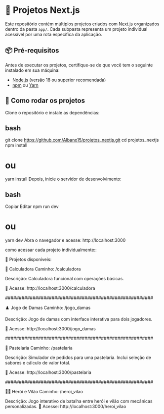 # 🧠 Projetos Next.js

Este repositório contém múltiplos projetos criados com [Next.js](https://nextjs.org/) organizados dentro da pasta `app/`. Cada subpasta representa um projeto individual acessível por uma rota específica da aplicação.

## 📦 Pré-requisitos

Antes de executar os projetos, certifique-se de que você tem o seguinte instalado em sua máquina:

- [Node.js](https://nodejs.org/) (versão 18 ou superior recomendada)
- [npm](https://www.npmjs.com/) ou [Yarn](https://yarnpkg.com/)

## 🚀 Como rodar os projetos

Clone o repositório e instale as dependências:

## bash
git clone https://github.com/Albano15/projetos_nextjs.git
cd projetos_nextjs
npm install
# ou
yarn install
Depois, inicie o servidor de desenvolvimento:

## bash
Copiar
Editar
npm run dev
# ou
yarn dev
Abra o navegador e acesse: http://localhost:3000

como acessar cada projeto individualmente::

📂 Projetos disponíveis:

🔢 Calculadora
Caminho: /calculadora

Descrição: Calculadora funcional com operações básicas.

📍 Acesse: http://localhost:3000/calculadora

######################################################

♟️ Jogo de Damas
Caminho: /jogo_damas

Descrição: Jogo de damas com interface interativa para dois jogadores.

📍 Acesse: http://localhost:3000/jogo_damas

######################################################

🥟 Pastelaria
Caminho: /pastelaria

Descrição: Simulador de pedidos para uma pastelaria. Inclui seleção de sabores e cálculo de valor total.

📍 Acesse: http://localhost:3000/pastelaria

######################################################

🦸‍♂️ Herói e Vilão
Caminho: /heroi_vilao

Descrição: Jogo interativo de batalha entre herói e vilão com mecânicas personalizadas.
📍
Acesse: http://localhost:3000/heroi_vilao